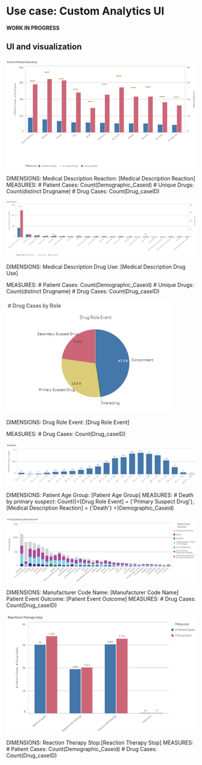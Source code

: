 # Use case: Custom Analytics UI

**WORK IN PROGRESS**

## UI and visualization

![Viz one](./1.png)

DIMENSIONS: 
Medical Description Reaction: [Medical Description Reaction]
MEASURES:
\# Patient Cases: Count(Demographic_Caseid)
\# Unique Drugs: Count(distinct Drugname)
\# Drug Cases: Count(Drug_caseID)

![Viz two](./2.png)

DIMENSIONS:
Medical Description Drug Use: [Medical Description Drug Use]  
  
MEASURES:
\# Patient Cases: Count(Demographic_Caseid)
\# Unique Drugs: Count(distinct Drugname)
\# Drug Cases: Count(Drug_caseID)  
  
![Viz three](./3.png)

DIMENSIONS:
Drug Role Event: [Drug Role Event]  
  
MEASURES:
\# Drug Cases: Count(Drug_caseID)

![Viz four](./4.png)

DIMENSIONS:
Patient Age Group: [Patient Age Group]
MEASURES:
\# Death by primary suspect: Count({<[Drug Role Event] = {'Primary Suspect Drug'},[Medical Description Reaction] = {'Death'} >}Demographic_Caseid)

![Viz five](./5.png)

DIMENSIONS:
Manufacturer Code Name: [Manufacturer Code Name]
Patient Event Outcome: [Patient Event Outcome]
MEASURES:
\# Drug Cases: Count(Drug_caseID)

![Viz six](./6.png)

DIMENSIONS:
Reaction Therapy Stop:[Reaction Therapy Stop]
MEASURES:
\# Patient Cases: Count(Demographic_Caseid)
\# Drug Cases: Count(Drug_caseID)  


